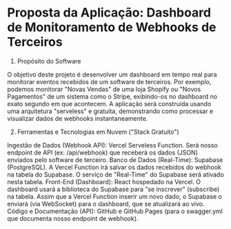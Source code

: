 # Proposta da Aplicação: Dashboard de Monitoramento de Webhooks de Terceiros

1. Propósito do Software

O objetivo deste projeto é desenvolver um dashboard em tempo real para monitorar eventos recebidos de um software de terceiros. Por exemplo, podemos monitorar "Novas Vendas" de uma loja Shopify ou "Novos Pagamentos" de um sistema como o Stripe, exibindo-os no dashboard no exato segundo em que acontecem.
A aplicação será construída usando uma arquitetura "serveless" e gratuita, demonstrando como processar e visualizar dados de webhooks instantaneamente.

2. Ferramentas e Tecnologias em Nuvem ("Stack Gratuito")

Ingestão de Dados (Webhook API): Vercel Serveless Function. Será nosso endpoint de API (ex: /api/webhook) que receberá os dados (JSON) enviados pelo software de terceiro.
Banco de Dados (Real-Time): Supabase (PostgreSQL). A Vercel Function irá salvar os dados recebidos do webhook na tabela do Supabase. O serviço de "Real-Time" do Supabase será ativado nesta tabela.
Front-End (Dashboard): React hospedado na Vercel. O dashboard usará a biblioteca do Supabase para "se inscrever" (subscribe) na tabela. Assim que a Vercel Function inserir um novo dado, o Supabase o enviará (via WebSocket) para o dashboard, que se atualizará ao vivo.
Código e Documentação (API): GitHub e GitHub Pages (para o swagger.yml que documenta nosso endpoint de webhook).
